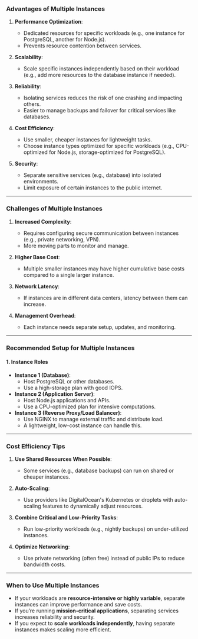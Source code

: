 ### **Advantages of Multiple Instances**

1. **Performance Optimization**:
    
    - Dedicated resources for specific workloads (e.g., one instance for PostgreSQL, another for Node.js).
    - Prevents resource contention between services.
2. **Scalability**:
    
    - Scale specific instances independently based on their workload (e.g., add more resources to the database instance if needed).
3. **Reliability**:
    
    - Isolating services reduces the risk of one crashing and impacting others.
    - Easier to manage backups and failover for critical services like databases.
4. **Cost Efficiency**:
    
    - Use smaller, cheaper instances for lightweight tasks.
    - Choose instance types optimized for specific workloads (e.g., CPU-optimized for Node.js, storage-optimized for PostgreSQL).
5. **Security**:
    
    - Separate sensitive services (e.g., database) into isolated environments.
    - Limit exposure of certain instances to the public internet.

---

### **Challenges of Multiple Instances**

1. **Increased Complexity**:
    
    - Requires configuring secure communication between instances (e.g., private networking, VPN).
    - More moving parts to monitor and manage.
2. **Higher Base Cost**:
    
    - Multiple smaller instances may have higher cumulative base costs compared to a single larger instance.
3. **Network Latency**:
    
    - If instances are in different data centers, latency between them can increase.
4. **Management Overhead**:
    
    - Each instance needs separate setup, updates, and monitoring.

---

### **Recommended Setup for Multiple Instances**

#### **1. Instance Roles**

- **Instance 1 (Database)**:
    - Host PostgreSQL or other databases.
    - Use a high-storage plan with good IOPS.
- **Instance 2 (Application Server)**:
    - Host Node.js applications and APIs.
    - Use a CPU-optimized plan for intensive computations.
- **Instance 3 (Reverse Proxy/Load Balancer)**:
    - Use NGINX to manage external traffic and distribute load.
    - A lightweight, low-cost instance can handle this.

---

### **Cost Efficiency Tips**

1. **Use Shared Resources When Possible**:
    
    - Some services (e.g., database backups) can run on shared or cheaper instances.
2. **Auto-Scaling**:
    
    - Use providers like DigitalOcean's Kubernetes or droplets with auto-scaling features to dynamically adjust resources.
3. **Combine Critical and Low-Priority Tasks**:
    
    - Run low-priority workloads (e.g., nightly backups) on under-utilized instances.
4. **Optimize Networking**:
    
    - Use private networking (often free) instead of public IPs to reduce bandwidth costs.

---

### **When to Use Multiple Instances**

- If your workloads are **resource-intensive or highly variable**, separate instances can improve performance and save costs.
- If you’re running **mission-critical applications**, separating services increases reliability and security.
- If you expect to **scale workloads independently**, having separate instances makes scaling more efficient.